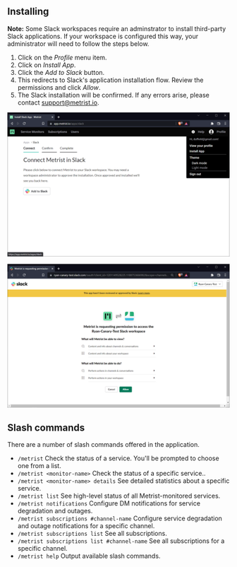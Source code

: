 ## Installing

**Note:** Some Slack workspaces require an adminstrator to install third-party Slack applications. If your workspace is configured this way, your administrator will need to follow the steps below.

1. Click on the _Profile_ menu item.
2. Click on _Install App_.
3. Click the _Add to Slack_ button.
4. This redirects to Slack's application installation flow. Review the permissions and click _Allow_.
5. The Slack installation will be confirmed. If any errors arise, please contact [support@metrist.io](mailto:support@metrist.io).

![Slack Install 1](https://raw.githubusercontent.com/Metrist-Software/product-docs/main/images/0001-slack.png)

![Slack Install 2](https://raw.githubusercontent.com/Metrist-Software/product-docs/main/images/0002-slack.png)

## Slash commands

There are a number of slash commands offered in the application.

* `/metrist` Check the status of a service. You'll be prompted to choose one from a list.
* `/metrist <monitor-name>` Check the status of a specific service..
* `/metrist <monitor-name> details` See detailed statistics about a specific service.
* `/metrist list` See high-level status of all Metrist-monitored services.
* `/metrist notifications` Configure DM notifications for service degradation and outages.
* `/metrist subscriptions #channel-name` Configure service degradation and outage notifications for a specific channel.
* `/metrist subscriptions list` See all subscriptions.
* `/metrist subscriptions list #channel-name` See all subscriptions for a specific channel.
* `/metrist help` Output available slash commands.

